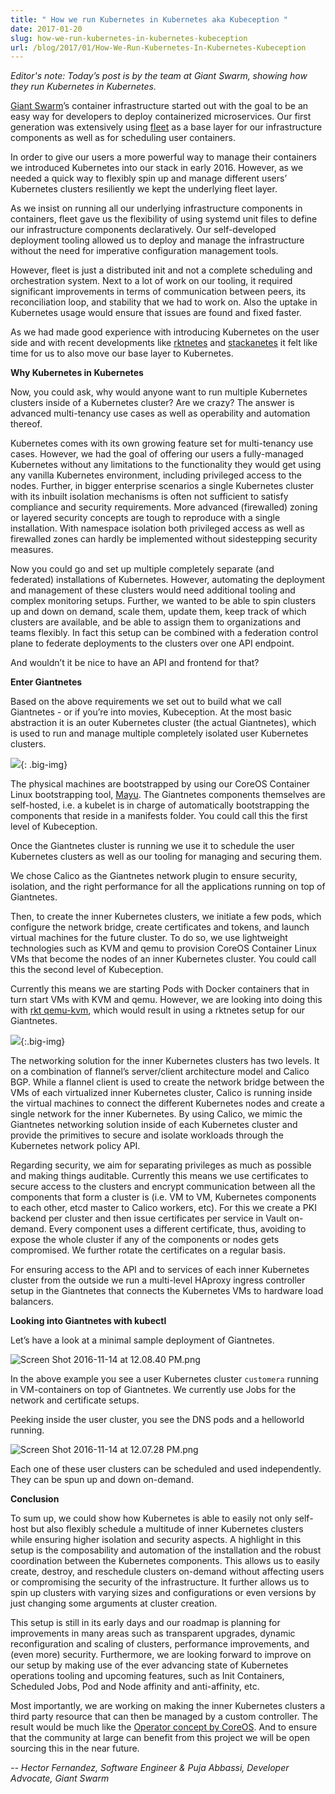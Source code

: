 ```yaml
---
title: " How we run Kubernetes in Kubernetes aka Kubeception "
date: 2017-01-20
slug: how-we-run-kubernetes-in-kubernetes-kubeception
url: /blog/2017/01/How-We-Run-Kubernetes-In-Kubernetes-Kubeception
---
```

_Editor's note: Today’s post is by the team at Giant Swarm, showing how they run Kubernetes in Kubernetes._  

[Giant Swarm](https://giantswarm.io/)’s container infrastructure started out with the goal to be an easy way for developers to deploy containerized microservices. Our first generation was extensively using [fleet](https://github.com/coreos/fleet) as a base layer for our infrastructure components as well as for scheduling user containers.  

In order to give our users a more powerful way to manage their containers we introduced Kubernetes into our stack in early 2016. However, as we needed a quick way to flexibly spin up and manage different users’ Kubernetes clusters resiliently we kept the underlying fleet layer.  

As we insist on running all our underlying infrastructure components in containers, fleet gave us the flexibility of using systemd unit files to define our infrastructure components declaratively. Our self-developed deployment tooling allowed us to deploy and manage the infrastructure without the need for imperative configuration management tools.  

However, fleet is just a distributed init and not a complete scheduling and orchestration system. Next to a lot of work on our tooling, it required significant improvements in terms of communication between peers, its reconciliation loop, and stability that we had to work on. Also the uptake in Kubernetes usage would ensure that issues are found and fixed faster.  

As we had made good experience with introducing Kubernetes on the user side and with recent developments like [rktnetes](http://blog.kubernetes.io/2016/07/rktnetes-brings-rkt-container-engine-to-Kubernetes.html) and [stackanetes](https://github.com/stackanetes/stackanetes) it felt like time for us to also move our base layer to Kubernetes.  



**Why Kubernetes in Kubernetes**



Now, you could ask, why would anyone want to run multiple Kubernetes clusters inside of a Kubernetes cluster? Are we crazy? The answer is advanced multi-tenancy use cases as well as operability and automation thereof.



Kubernetes comes with its own growing feature set for multi-tenancy use cases. However, we had the goal of offering our users a fully-managed Kubernetes without any limitations to the functionality they would get using any vanilla Kubernetes environment, including privileged access to the nodes. Further, in bigger enterprise scenarios a single Kubernetes cluster with its inbuilt isolation mechanisms is often not sufficient to satisfy compliance and security requirements. More advanced (firewalled) zoning or layered security concepts are tough to reproduce with a single installation.&nbsp;With namespace isolation both privileged access as well as firewalled zones can hardly be implemented without sidestepping security measures.



Now you could go and set up multiple completely separate (and federated)&nbsp;installations of Kubernetes. However, automating the deployment and management of these clusters would need additional tooling and complex monitoring setups. Further, we wanted to be able to spin clusters up and down on demand, scale them, update them, keep track of which clusters are available, and be able to assign them to organizations and teams flexibly.&nbsp;In fact this setup can be combined with a federation control plane to federate deployments to the clusters over one API endpoint.



And wouldn’t it be nice to have an API and frontend for that?



**Enter Giantnetes**



Based on the above requirements we set out to build what we call Giantnetes - or if you’re into movies, Kubeception. At the most basic abstraction it is an outer Kubernetes cluster (the actual Giantnetes), which is used to run and manage multiple completely isolated user Kubernetes clusters.  

 ![](https://lh6.googleusercontent.com/jWRQBd96sPwtiG6vE_4DPAvEWrRnXTWVfWE3O4_JeCXYzSaAZPpVQA-s5K8W-GTZdQBYeC-g3rS3LMB_vgz6h8-EVQps0JIcaxoeXI8T6aVOowWtWdxRB78b_K3bxzfvVWGb5cWM){: .big-img}



The physical machines are bootstrapped by using our CoreOS Container Linux bootstrapping tool, [Mayu](https://github.com/giantswarm/mayu). The Giantnetes components themselves are self-hosted, i.e. a kubelet is in charge of automatically bootstrapping the components that reside in a manifests folder. You could call this the first level of Kubeception.



Once the Giantnetes cluster is running we use it to schedule the user Kubernetes clusters as well as our tooling for managing and securing them.



We chose Calico as the Giantnetes network plugin to ensure security, isolation, and the right performance for all the applications running on top of Giantnetes.



Then, to create the inner Kubernetes clusters, we initiate a few pods, which configure the network bridge, create certificates and tokens, and launch virtual machines for the future cluster. To do so, we use lightweight technologies such as KVM and qemu to provision CoreOS Container Linux VMs that become the nodes of an inner Kubernetes cluster. You could call this the second level of Kubeception.&nbsp;



Currently this means we are starting Pods with Docker containers that in turn start VMs with KVM and qemu. However, we are looking into doing this with [rkt qemu-kvm](https://github.com/coreos/rkt/blob/master/Documentation/running-kvm-stage1.md), which would result in using a rktnetes setup for our Giantnetes.  


 ![](https://lh3.googleusercontent.com/fl8PIu5NgS4vRmUDuAGzni3uW-5RTYD0U22rF6fXr_UBfta4cLhQa2CsRNvDrmc2TiIZDRairTDYpn8QiU3Cjf6m8v74vFENCy9MHa3MgvNNEvvcwrwOxhvMe-pNITCDpV41bWBc){:.big-img}



The networking solution for the inner Kubernetes clusters has two levels. It on a combination of flannel’s server/client architecture model and Calico BGP. While a flannel client is used to create the network bridge between the VMs of each virtualized inner Kubernetes cluster, Calico is running inside the virtual machines to connect the different Kubernetes nodes and create a single network for the inner Kubernetes. By using Calico, we mimic the Giantnetes networking solution inside of each Kubernetes cluster and provide the primitives to secure and isolate workloads through the Kubernetes network policy API.



Regarding security, we aim for separating privileges as much as possible and making things auditable. Currently this means we use certificates to secure access to the clusters and encrypt communication between all the components that form a cluster is (i.e. VM to VM, Kubernetes components to each other, etcd master to Calico workers, etc). For this we create a PKI backend per cluster and then issue certificates per service in Vault on-demand. Every component uses a different certificate, thus, avoiding to expose the whole cluster if any of the components or nodes gets compromised. We further rotate the certificates on a regular basis.



For ensuring access to the API and to services of each inner Kubernetes cluster from the outside we run a multi-level HAproxy ingress controller setup in the Giantnetes that connects the Kubernetes VMs to hardware load balancers.



**Looking into Giantnetes with kubectl**



Let’s have a look at a minimal sample deployment of Giantnetes.  

 ![Screen Shot 2016-11-14 at 12.08.40 PM.png](https://lh6.googleusercontent.com/wX9sxvO2um5DeT-mjMpazRWZOvauARHLA2z5wRZC41d4V72nzNQORSxxRxq1dJxZ4Rvw3ji7_ThAntYv-iSUgZl_Eq3gSCNRRHafTuN5rdQ9eo1HwD64LP01GNsSL-SRMA5-RDGW)



In the above example you see a user Kubernetes cluster `customera` running in VM-containers on top of Giantnetes. We currently use Jobs for the network and certificate setups.  

Peeking inside the user cluster, you see the DNS pods and a helloworld running.  

 ![Screen Shot 2016-11-14 at 12.07.28 PM.png](https://lh3.googleusercontent.com/5o88zBSr5-JigMWvVnfN6nmMlKPtEt8-Gw5j_3Rq3QdsvLiHIVoOsow8WfgA5wd8WsA8M9C-MV4AdS04XDzLfzNR4T6ZXqPPAZc-Imbr-Um0B5QajGTtCqIwsMjsSAA9O-un3wvU)



Each one of these user clusters can be scheduled and used independently. They can be spun up and down on-demand.



**Conclusion**



To sum up, we could show how Kubernetes is able to easily not only self-host but also flexibly schedule a multitude of inner Kubernetes clusters while ensuring higher isolation and security aspects. A highlight in this setup is the composability and automation of the installation and the robust coordination between the Kubernetes components. This allows us to easily create, destroy, and reschedule clusters on-demand without affecting users or compromising the security of the infrastructure. It further allows us to spin up clusters with varying sizes and configurations or even versions by just changing some arguments at cluster creation.&nbsp;



This setup is still in its early days and our roadmap is planning for improvements in many areas such as transparent upgrades, dynamic reconfiguration and scaling of clusters, performance improvements, and (even more) security. Furthermore, we are looking forward to improve on our setup by making use of the ever advancing state of Kubernetes operations tooling and upcoming features, such as Init Containers, Scheduled Jobs, Pod and Node affinity and anti-affinity, etc.



Most importantly, we are working on making the inner Kubernetes clusters a third party resource that can then be managed by a custom controller. The result would be much like the [Operator concept by CoreOS](https://coreos.com/blog/introducing-operators.html). And to ensure that the community at large can benefit from this project we will be open sourcing this in the near future.



_-- Hector Fernandez, Software Engineer & Puja Abbassi, Developer Advocate, Giant Swarm_

